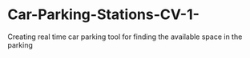 # Car-Parking-Stations-CV-1-
Creating real time car parking tool for finding the available space in the parking
